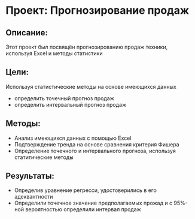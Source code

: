 # Проект: Прогнозирование продаж
## Описание: 
Этот проект был посвящён прогнозированию продаж техники, используя Excel и методы статистики 

## Цели:
Используя статистические методы на основе имеющихся данных
- определить точечный прогноз продаж
- определить интервальный прогноз продаж

## Методы:
- Анализ имеющихся данных с помощью Excel
- Подтверждение тренда на основе сравнения критерия Фишера
- Определение точечного и интервального прогноза, используя статитические методы

## Результаты:
- Определив уравнение регресси, удостоверились в его адеквантности
- Определили точечное значение предполагаемых прожад и с 95%-ной вероятностью определили интервал продаж 
